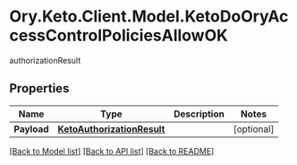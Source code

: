# Ory.Keto.Client.Model.KetoDoOryAccessControlPoliciesAllowOK
authorizationResult
## Properties

Name | Type | Description | Notes
------------ | ------------- | ------------- | -------------
**Payload** | [**KetoAuthorizationResult**](KetoAuthorizationResult.md) |  | [optional] 

[[Back to Model list]](../README.md#documentation-for-models) [[Back to API list]](../README.md#documentation-for-api-endpoints) [[Back to README]](../README.md)

